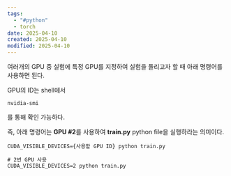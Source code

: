 ```yaml
---
tags:
  - "#python"
  - torch
date: 2025-04-10
created: 2025-04-10
modified: 2025-04-10
---
```

여러개의 GPU 중 실험에 특정 GPU를 지정하여 실험을 돌리고자 할 때 아래 명령어를 사용하면 된다. 

GPU의 ID는 shell에서 
```shell
nvidia-smi
```
를 통해 확인 가능하다. 

즉, 아래 명령어는 **GPU #2**를 사용하여 **train.py** python file을 실행하라는 의미이다.
```shell
CUDA_VISIBLE_DEVICES={사용할 GPU ID} python train.py

# 2번 GPU 사용
CUDA_VISIBLE_DEVICES=2 python train.py
```
